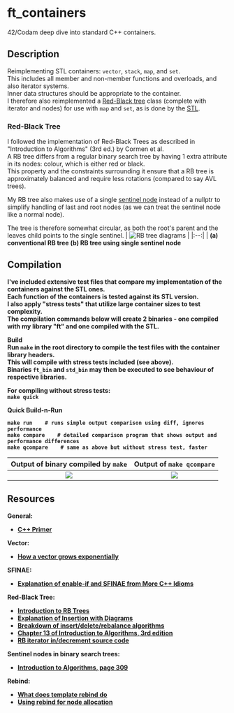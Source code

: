 # ft_containers
42/Codam deep dive into standard C++ containers.

## Description
Reimplementing STL containers: `vector`, `stack`, `map`, and `set`.  
This includes all member and non-member functions and overloads, and also iterator systems.  
Inner data structures should be appropriate to the container.  
I therefore also reimplemented a [Red-Black tree](https://www.programiz.com/dsa/red-black-tree) class (complete with iterator and nodes) for use with `map` and `set`, as is done by the [STL](https://github.com/gcc-mirror/gcc/blob/d89fa97ff318b1f892e2629c5a249313872a01b1/libstdc%2B%2B-v3/include/bits/stl_map.h#L152).

### Red-Black Tree
I followed the implementation of Red-Black Trees as described in "Introduction to Algorithms" (3rd ed.) by Cormen et al.  
A RB tree differs from a regular binary search tree by having 1 extra attribute in its nodes: colour, which is either red or black.  
This property and the constraints surrounding it ensure that a RB tree is approximately balanced and require less rotations (compared to say AVL trees).

My RB tree also makes use of a single [sentinel node](https://stackoverflow.com/questions/25068106/red-black-tree-insert-implementation-what-is-a-sentinel/25068229) instead of a nullptr to simplify handling of last and root nodes (as we can treat the sentinel node like a normal node).

The tree is therefore somewhat circular, as both the root's parent and the leaves child points to the single sentinel.
| ![RB tree diagrams](https://i.imgur.com/1rRUCb9.png) |
|:--:|
| <b>(a) conventional RB tree (b) RB tree using single sentinel node

## Compilation
I've included extensive test files that compare my implementation of the containers against the STL ones.  
Each function of the containers is tested against its STL version.  
I also apply "stress tests" that utilize large container sizes to test complexity.  
The compilation commands below will create 2 binaries - one compiled with my library "ft" and one compiled with the STL.

**Build**  
Run `make` in the root directory to compile the test files with the container library headers.  
This will compile with stress tests included (see above).  
Binaries `ft_bin` and `std_bin` may then be executed to see behaviour of respective libraries.  

For compiling **without** stress tests:  
`make quick`

**Quick Build-n-Run**  
```
make run    # runs simple output comparison using diff, ignores performance
make compare    # detailed comparison program that shows output and performance differences
make qcompare    # same as above but without stress test, faster
```

Output of binary compiled by `make`             |  Output of `make qcompare`
:-------------------------:|:-------------------------:
![](https://i.imgur.com/763Gaju.png?2)  |  ![](https://i.imgur.com/kOgLZWb.png?2)

## Resources
General:
- [C++ Primer](https://github.com/yanshengjia/cpp-playground/blob/master/cpp-primer/resource/C%2B%2B%20Primer%20(5th%20Edition).pdf)  

Vector:
- [How a vector grows exponentially](https://stackoverflow.com/questions/5232198/how-does-the-capacity-of-stdvector-grow-automatically-what-is-the-rate)  

SFINAE:
- [Explanation of enable-if and SFINAE from More C++ Idioms](https://en.wikibooks.org/wiki/More_C%2B%2B_Idioms/enable-if)  

Red-Black Tree:
- [Introduction to RB Trees](https://www.geeksforgeeks.org/red-black-tree-set-1-introduction-2)
- [Explanation of Insertion with Diagrams](https://www.geeksforgeeks.org/red-black-tree-set-2-insert)
- [Breakdown of insert/delete/rebalance algorithms](https://www.programiz.com/dsa/red-black-tree)
- [Chapter 13 of Introduction to Algorithms, 3rd edition](https://edutechlearners.com/download/Introduction_to_algorithms-3rd%20Edition.pdf)
- [RB iterator in/decrement source code](https://gcc.gnu.org/onlinedocs/libstdc++/libstdc++-html-USERS-3.4/tree_8cc-source.html)  

Sentinel nodes in binary search trees:
- [Introduction to Algorithms, page 309](https://edutechlearners.com/download/Introduction_to_algorithms-3rd%20Edition.pdf)

Rebind:
- [What does template rebind do](https://stackoverflow.com/questions/14148756/what-does-template-rebind-do)
- [Using rebind for node allocation](https://stackoverflow.com/questions/4062503/stl-allocator-copy-constructor-of-other-type-rebind)  
